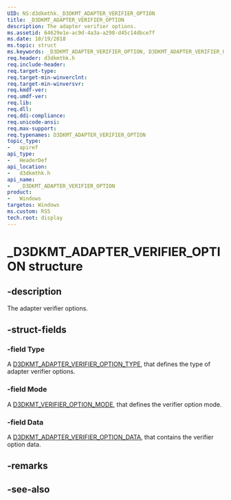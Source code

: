 ```yaml
---
UID: NS:d3dkmthk._D3DKMT_ADAPTER_VERIFIER_OPTION
title: _D3DKMT_ADAPTER_VERIFIER_OPTION
description: The adapter verifier options.
ms.assetid: 64629e1e-ac9d-4a3a-a298-d45c14dbce7f
ms.date: 10/19/2018
ms.topic: struct
ms.keywords: _D3DKMT_ADAPTER_VERIFIER_OPTION, D3DKMT_ADAPTER_VERIFIER_OPTION, 
req.header: d3dkmthk.h
req.include-header:
req.target-type:
req.target-min-winverclnt:
req.target-min-winversvr:
req.kmdf-ver:
req.umdf-ver:
req.lib:
req.dll:
req.ddi-compliance:
req.unicode-ansi:
req.max-support:
req.typenames: D3DKMT_ADAPTER_VERIFIER_OPTION
topic_type: 
-	apiref
api_type: 
-	HeaderDef
api_location: 
-	d3dkmthk.h
api_name: 
-	_D3DKMT_ADAPTER_VERIFIER_OPTION
product:
-	Windows
targetos: Windows
ms.custom: RS5
tech.root: display
---
```


# _D3DKMT_ADAPTER_VERIFIER_OPTION structure

## -description

The adapter verifier options.

## -struct-fields

### -field Type

A [D3DKMT_ADAPTER_VERIFIER_OPTION_TYPE](ne-d3dkmthk-_d3dkmt_adapter_verifier_option_type.md), that defines the type of adapter verifier options.

### -field Mode

A [D3DKMT_VERIFIER_OPTION_MODE](ne-d3dkmthk-_d3dkmt_verifier_option_mode.md), that defines the verifier option mode.

### -field Data
 
A [D3DKMT_ADAPTER_VERIFIER_OPTION_DATA](ns-d3dkmthk-_d3dkmt_adapter_verifier_option_data.md), that contains the verifier option data.

## -remarks

## -see-also
